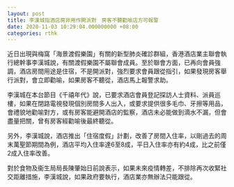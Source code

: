 ```yaml
---
layout: post
title: 李漢城指酒店房非用作開派對　房客不聽勸喻店方可報警
date: 2020-11-03 10:29:04.000000000 +08:00
categories: rthk
---
```


近日出現與梅窩「海景渡假樂園」有關的新型肺炎確診群組，香港酒店業主聯會執行總幹事李漢城說，有關渡假樂園不屬聯會成員。至於聯會方面，已再向會員強調，酒店房間用途是住宿，不是開派對，強烈要求會員跟從指引，如果發現房客舉行派對，會立即勸喻，如果房客不聽從，酒店馬上報警求助。

李漢城在本台節目《千禧年代》說，已要求酒店會員登記探訪人士資料、派員巡樓，如果在閉路電視發現個別房間多人出入，或要求提供很多毛巾、牙擦等用品，會禮貌地勸喻對方，或有房客能避開酒店的監察，酒店未必能做到滴水不漏，但會盡量把關，曾有房客經勸喻後最終聽從。

另外，李漢城說，酒店推出「住宿度假」計劃，改善了房間入住率，以剛過去的周末萬聖節期間為例，酒店平均入住率達6至8成，平日入住率亦有約4成，比之前僅2成入住率改善。

對於食物及衞生局局長陳肇始日前說表示，如果未來疫情轉差，不排除再次收緊社交距離措施，李漢城說，如果政府要執行，酒店業亦無辦法只能跟從。
